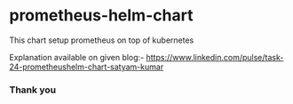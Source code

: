 # prometheus-helm-chart
This chart setup prometheus on top of kubernetes

Explanation available on given blog:- https://www.linkedin.com/pulse/task-24-prometheushelm-chart-satyam-kumar

### Thank you
